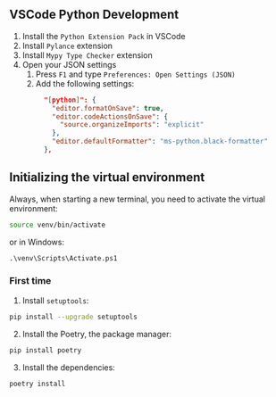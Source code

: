 ## VSCode Python Development

1. Install the `Python Extension Pack` in VSCode
2. Install `Pylance` extension
3. Install `Mypy Type Checker` extension
4. Open your JSON settings
    1. Press `F1` and type `Preferences: Open Settings (JSON)`
    2. Add the following settings:
        ```json
          "[python]": {
            "editor.formatOnSave": true,
            "editor.codeActionsOnSave": {
              "source.organizeImports": "explicit"
            },
            "editor.defaultFormatter": "ms-python.black-formatter"
          },
        ```

## Initializing the virtual environment

Always, when starting a new terminal, you need to activate the virtual environment:

```bash
source venv/bin/activate
```

or in Windows:

```ps
.\venv\Scripts\Activate.ps1
```

### First time

1. Install `setuptools`:

```bash
pip install --upgrade setuptools
```

2. Install the Poetry, the package manager:

```bash
pip install poetry
```

3. Install the dependencies:

```bash
poetry install
```
